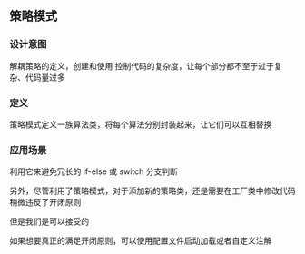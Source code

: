 
## 策略模式
### 设计意图
解耦策略的定义，创建和使用
控制代码的复杂度，让每个部分都不至于过于复杂、代码量过多
### 定义
策略模式定义一族算法类，将每个算法分别封装起来，让它们可以互相替换
### 应用场景
利用它来避免冗长的 if-else 或 switch 分支判断

另外，尽管利用了策略模式，对于添加新的策略类，还是需要在工厂类中修改代码
稍微违反了开闭原则

但是我们是可以接受的

如果想要真正的满足开闭原则，可以使用配置文件启动加载或者自定义注解


